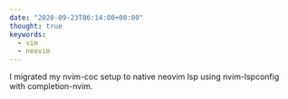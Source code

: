 ```yaml
---
date: "2020-09-23T06:14:00+00:00"
thought: true
keywords: 
  - vim
  - neovim
---
```


I migrated my nvim-coc setup to native neovim lsp using nvim-lspconfig with completion-nvim.
